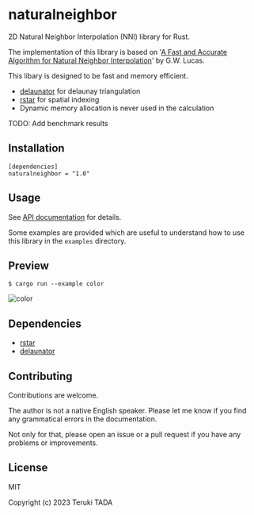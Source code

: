 # naturalneighbor

2D Natural Neighbor Interpolation (NNI) library for Rust.

The implementation of this library is based on '[A Fast and Accurate Algorithm for Natural Neighbor Interpolation](
https://gwlucastrig.github.io/TinfourDocs/NaturalNeighborTinfourAlgorithm/index.html)' by G.W. Lucas.

This libary is designed to be fast and memory efficient.
 - [delaunator](https://crates.io/crates/delaunator) for delaunay triangulation
 - [rstar](https://crates.io/crates/rstar) for spatial indexing
 - Dynamic memory allocation is never used in the calculation

TODO: Add benchmark results

## Installation

```
[dependencies]
naturalneighbor = "1.0"
```

## Usage

See [API documentation](https://docs.rs/naturalneighbor) for details.

Some examples are provided which are useful to understand how to use this library in the `examples` directory. 

## Preview

```
$ cargo run --example color
```

![color](https://github.com/TadaTeruki/naturalneighbor/assets/69315285/0b8f7bc6-a15f-470b-bad3-7852eee55dcd)

## Dependencies

 - [rstar](https://crates.io/crates/rstar)
 - [delaunator](https://crates.io/crates/delaunator)

## Contributing

Contributions are welcome. 

The author is not a native English speaker. Please let me know if you find any grammatical errors in the documentation.

Not only for that, please open an issue or a pull request if you have any problems or improvements.

## License

MIT

Copyright (c) 2023 Teruki TADA
